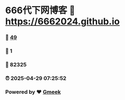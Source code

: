 # 666代下网博客 :link: https://6662024.github.io 
### :page_facing_up: [49](https://6662024.github.io/tag.html) 
### :speech_balloon: 1 
### :hibiscus: 82325 
### :alarm_clock: 2025-04-29 07:25:52 
### Powered by :heart: [Gmeek](https://github.com/Meekdai/Gmeek)
